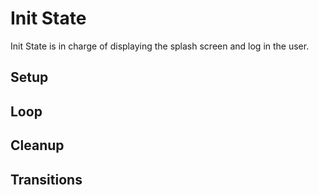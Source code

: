 # Init State

Init State is in charge of displaying the splash screen and log in the user.

## Setup


## Loop

## Cleanup

## Transitions